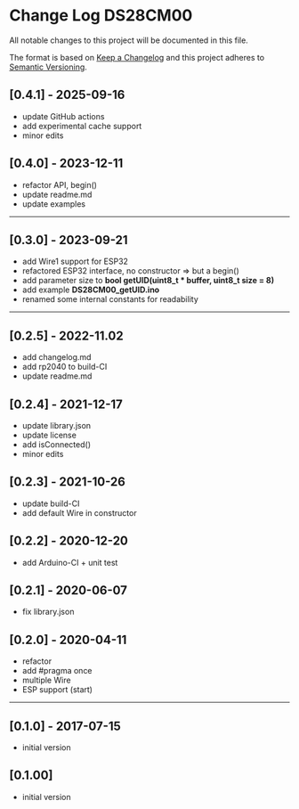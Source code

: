 # Change Log DS28CM00

All notable changes to this project will be documented in this file.

The format is based on [Keep a Changelog](http://keepachangelog.com/)
and this project adheres to [Semantic Versioning](http://semver.org/).


## [0.4.1] - 2025-09-16
- update GitHub actions
- add experimental cache support
- minor edits

## [0.4.0] - 2023-12-11
- refactor API, begin()
- update readme.md
- update examples

----

## [0.3.0] - 2023-09-21
- add Wire1 support for ESP32
- refactored ESP32 interface, no constructor => but a begin()
- add parameter size to **bool getUID(uint8_t \* buffer, uint8_t size = 8)**
- add example **DS28CM00_getUID.ino**
- renamed some internal constants for readability

----

## [0.2.5] - 2022-11.02
- add changelog.md
- add rp2040 to build-CI
- update readme.md

## [0.2.4] - 2021-12-17
- update library.json
- update license
- add isConnected()
- minor edits

## [0.2.3] - 2021-10-26
- update build-CI
- add default Wire in constructor

## [0.2.2] - 2020-12-20
- add Arduino-CI + unit test

## [0.2.1] - 2020-06-07
- fix library.json

## [0.2.0] - 2020-04-11
- refactor
- add #pragma once
- multiple Wire
- ESP support (start)

----

## [0.1.0] - 2017-07-15
-  initial version

## [0.1.00]
- initial version




